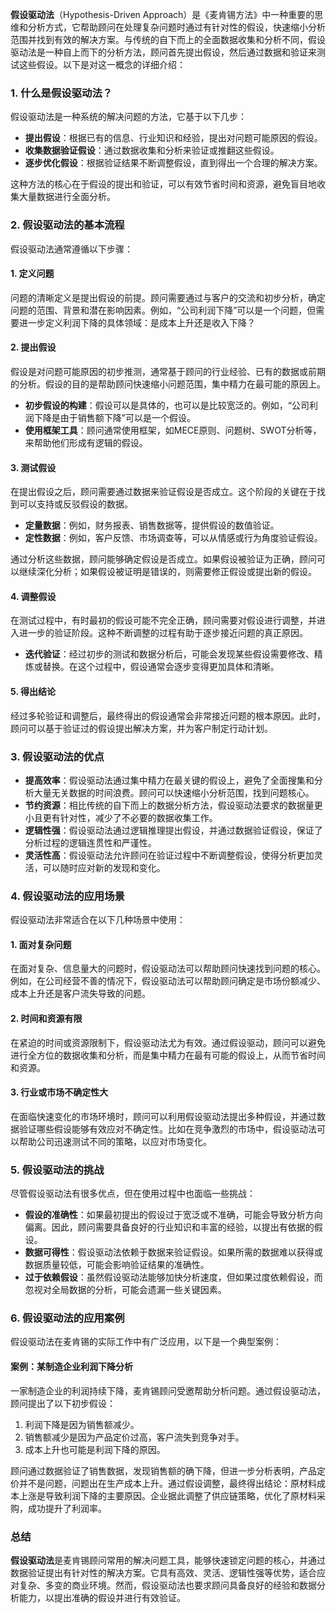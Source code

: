 **假设驱动法**（Hypothesis-Driven Approach）是《麦肯锡方法》中一种重要的思维和分析方式，它帮助顾问在处理复杂问题时通过有针对性的假设，快速缩小分析范围并找到有效的解决方案。与传统的自下而上的全面数据收集和分析不同，假设驱动法是一种自上而下的分析方法，顾问首先提出假设，然后通过数据和验证来测试这些假设。以下是对这一概念的详细介绍：

### 1. **什么是假设驱动法？**
假设驱动法是一种系统的解决问题的方法，它基于以下几步：
   - **提出假设**：根据已有的信息、行业知识和经验，提出对问题可能原因的假设。
   - **收集数据验证假设**：通过数据收集和分析来验证或推翻这些假设。
   - **逐步优化假设**：根据验证结果不断调整假设，直到得出一个合理的解决方案。

这种方法的核心在于假设的提出和验证，可以有效节省时间和资源，避免盲目地收集大量数据进行全面分析。

### 2. **假设驱动法的基本流程**
假设驱动法通常遵循以下步骤：

#### 1. **定义问题**
问题的清晰定义是提出假设的前提。顾问需要通过与客户的交流和初步分析，确定问题的范围、背景和潜在影响因素。例如，“公司利润下降”可以是一个问题，但需要进一步定义利润下降的具体领域：是成本上升还是收入下降？

#### 2. **提出假设**
假设是对问题可能原因的初步推测，通常基于顾问的行业经验、已有的数据或前期的分析。假设的目的是帮助顾问快速缩小问题范围，集中精力在最可能的原因上。

   - **初步假设的构建**：假设可以是具体的，也可以是比较宽泛的。例如，“公司利润下降是由于销售额下降”可以是一个假设。
   - **使用框架工具**：顾问通常使用框架，如MECE原则、问题树、SWOT分析等，来帮助他们形成有逻辑的假设。

#### 3. **测试假设**
在提出假设之后，顾问需要通过数据来验证假设是否成立。这个阶段的关键在于找到可以支持或反驳假设的数据。
   - **定量数据**：例如，财务报表、销售数据等，提供假设的数值验证。
   - **定性数据**：例如，客户反馈、市场调查等，可以从情感或行为角度验证假设。

通过分析这些数据，顾问能够确定假设是否成立。如果假设被验证为正确，顾问可以继续深化分析；如果假设被证明是错误的，则需要修正假设或提出新的假设。

#### 4. **调整假设**
在测试过程中，有时最初的假设可能不完全正确，顾问需要对假设进行调整，并进入进一步的验证阶段。这种不断调整的过程有助于逐步接近问题的真正原因。
   - **迭代验证**：经过初步的测试和数据分析后，可能会发现某些假设需要修改、精炼或替换。在这个过程中，假设通常会逐步变得更加具体和清晰。

#### 5. **得出结论**
经过多轮验证和调整后，最终得出的假设通常会非常接近问题的根本原因。此时，顾问可以基于验证过的假设提出解决方案，并为客户制定行动计划。

### 3. **假设驱动法的优点**
- **提高效率**：假设驱动法通过集中精力在最关键的假设上，避免了全面搜集和分析大量无关数据的时间浪费。顾问可以快速缩小分析范围，找到问题核心。
- **节约资源**：相比传统的自下而上的数据分析方法，假设驱动法要求的数据量更小且更有针对性，减少了不必要的数据收集工作。
- **逻辑性强**：假设驱动法通过逻辑推理提出假设，并通过数据验证假设，保证了分析过程的逻辑连贯性和严谨性。
- **灵活性高**：假设驱动法允许顾问在验证过程中不断调整假设，使得分析更加灵活，可以随时应对新的发现和变化。

### 4. **假设驱动法的应用场景**
假设驱动法非常适合在以下几种场景中使用：

#### 1. **面对复杂问题**
在面对复杂、信息量大的问题时，假设驱动法可以帮助顾问快速找到问题的核心。例如，在公司经营不善的情况下，假设驱动法可以帮助顾问确定是市场份额减少、成本上升还是客户流失导致的问题。

#### 2. **时间和资源有限**
在紧迫的时间或资源限制下，假设驱动法尤为有效。通过假设驱动，顾问可以避免进行全方位的数据收集和分析，而是集中精力在最有可能的假设上，从而节省时间和资源。

#### 3. **行业或市场不确定性大**
在面临快速变化的市场环境时，顾问可以利用假设驱动法提出多种假设，并通过数据验证哪些假设能够有效应对不确定性。比如在竞争激烈的市场中，假设驱动法可以帮助公司迅速测试不同的策略，以应对市场变化。

### 5. **假设驱动法的挑战**
尽管假设驱动法有很多优点，但在使用过程中也面临一些挑战：

- **假设的准确性**：如果最初提出的假设过于宽泛或不准确，可能会导致分析方向偏离。因此，顾问需要具备良好的行业知识和丰富的经验，以提出有依据的假设。
- **数据可得性**：假设驱动法依赖于数据来验证假设。如果所需的数据难以获得或数据质量较低，可能会影响验证结果的准确性。
- **过于依赖假设**：虽然假设驱动法能够加快分析速度，但如果过度依赖假设，而忽视对全局数据的分析，可能会遗漏一些关键因素。

### 6. **假设驱动法的应用案例**
假设驱动法在麦肯锡的实际工作中有广泛应用，以下是一个典型案例：

#### 案例：某制造企业利润下降分析
一家制造企业的利润持续下降，麦肯锡顾问受邀帮助分析问题。通过假设驱动法，顾问提出了以下初步假设：
   1. 利润下降是因为销售额减少。
   2. 销售额减少是因为产品定价过高，客户流失到竞争对手。
   3. 成本上升也可能是利润下降的原因。

顾问通过数据验证了销售数据，发现销售额的确下降，但进一步分析表明，产品定价并不是问题，问题出在生产成本上升。通过假设调整，最终得出结论：原材料成本上涨是导致利润下降的主要原因。企业据此调整了供应链策略，优化了原材料采购，成功提升了利润率。

### 总结
**假设驱动法**是麦肯锡顾问常用的解决问题工具，能够快速锁定问题的核心，并通过数据验证提出有针对性的解决方案。它具有高效、灵活、逻辑性强等优势，适合应对复杂、多变的商业环境。然而，假设驱动法也要求顾问具备良好的经验和数据分析能力，以提出准确的假设并进行有效验证。